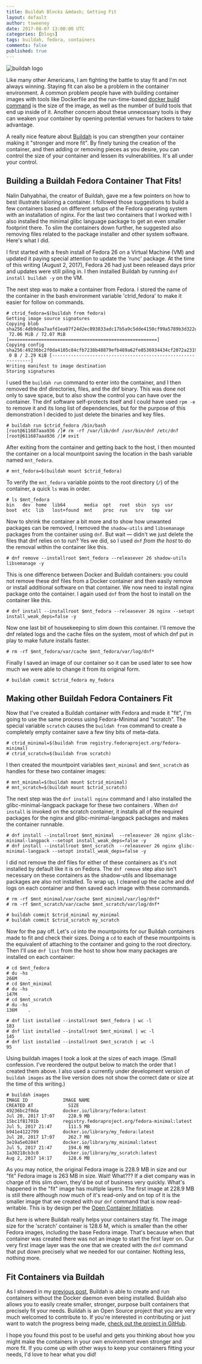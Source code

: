 ```yaml
---
title: Buildah Blocks &mdash; Getting Fit
layout: default
author: tsweeney
date: 2017-08-07 13:00:00 UTC
categories: [blogs]
tags: buildah, fedora, containers
comments: false
published: true
---
```

![buildah logo](https://buildah.io/images/buildah.png)

Like many other Americans, I am fighting the battle to stay fit and I'm not always winning.  Staying fit can also be a problem in the container environment.  A common problem people have with building container images with tools like Dockerfile and the run-time-based [docker build command](https://docs.docker.com/engine/reference/commandline/build/) is the size of the image, as well as the number of build tools that end up inside of it.  Another concern about these unnecessary tools is they can weaken your container by opening potential venues for hackers to take advantage.

A really nice feature about [Buildah](https://github.com/containers/buildah) is you can strengthen your container making it &quot;stronger and more fit&quot;.  By finely tuning the creation of the container, and then adding or removing pieces as you desire, you can control the size of your container and lessen its vulnerabilities.  It's all under your control.

<!--readmore-->

## Building a Buildah Fedora Container That Fits!

Nalin Dahyabhai, the creator of Buildah, gave me a few pointers on how to best illustrate tailoring a container.  I followed those suggestions to build a few containers based on different setups of the Fedora operating system with an installation of nginx.  For the last two containers that I worked with I also installed the minimal glibc language package to get an even smaller footprint there.  To slim the containers down further, he suggested also removing files related to the package installer and other system software.  Here's what I did.

I first started with a fresh install of Fedora 26 on a Virtual Machine (VM) and updated it paying special attention to update the 'runc' package.  At the time of this writing (August 2, 2017), Fedora 26 had just been released days prior and updates were still piling in.  I then installed Buildah by running `dnf install buildah -y` on the VM.

The next step was to make a container from Fedora.  I stored the name of the container in the bash environment variable 'ctrid_fedora' to make it easier for follow on commands.

```
# ctrid_fedora=$(buildah from fedora)
Getting image source signatures
Copying blob sha256:4db9daa7aafd1ea07f24d2ec893833adc17b5a9c5dde4150cf99a5789b3d322e
 72.06 MiB / 72.07 MiB [=======================================================]
Copying config sha256:49236bc2f0da4105c84cfb7238b48879efb489a62fe8536934434cf2072a2319
 0 B / 2.29 KiB [--------------------------------------------------------------]
Writing manifest to image destination
Storing signatures
```

I used the `buildah run` command to enter into the container, and I then removed the dnf directories, files, and the dnf binary.  This was done not only to save space, but to also show the control you can have over the container.  The dnf software self-protects itself and I could have used `rpm -e` to remove it and its long list of dependencies, but for the purpose of this demonstration I decided to just delete the binaries and key files.

```
# buildah run $ctrid_fedora /bin/bash
[root@611687aaa936 /]# rm -rf /var/lib/dnf /usr/bin/dnf /etc/dnf
[root@611687aaa936 /]# exit
```

After exiting from the container and getting back to the host, I then mounted the container on a local mountpoint saving the location in the bash variable named `mnt_fedora`.

```
# mnt_fedora=$(buildah mount $ctrid_fedora)
```

To verify the `mnt_fedora` variable points to the root directory (`/`) of the container, a quick `ls` was in order.

```
# ls $mnt_fedora
bin   dev  home  lib64       media  opt   root  sbin  sys  usr
boot  etc  lib   lost+found  mnt    proc  run   srv   tmp  var
```

Now to shrink the container a bit more and to show how unwanted packages can be removed,  I removed the `shadow-utils` and `libsemanage` packages from the container using `dnf`.  But wait &mdash; didn't we just delete the files that dnf relies on to run?  Yes we did, so I used `dnf` *from the host* to do the removal within the container like this.

```
# dnf remove --installroot $mnt_fedora --releasever 26 shadow-utils libsemanage -y
```

This is one difference between Docker and Buildah containers: you could not remove these dnf files from a Docker container and then easily remove or install additional software on that container.  We now need to install nginx package onto the container.  I again used `dnf` from the host to install on the container like this.

```
# dnf install --installroot $mnt_fedora --releasever 26 nginx --setopt install_weak_deps=false -y
```

Now one last bit of housekeeping to slim down this container.  I'll remove the dnf related logs and the cache files on the system, most of which dnf put in play to make future installs faster.

```
# rm -rf $mnt_fedora/var/cache $mnt_fedora/var/log/dnf*
```

Finally I saved an image of our container so it can be used later to see how much we were able to change it from its original form.

```
# buildah commit $ctrid_fedora my_fedora
```

## Making other Buildah Fedora Containers Fit

Now that I've created a Buildah container with Fedora and made it &quot;fit&quot;, I'm going to use the same process using Fedora-Minimal and &quot;scratch&quot;.  The special variable `scratch` causes the `buildah from` command to create a completely empty container save a few tiny bits of meta-data.

```
# ctrid_minimal=$(buildah from registry.fedoraproject.org/fedora-minimal)
# ctrid_scratch=$(buildah from scratch)
```

I then created the mountpoint variables `$mnt_minimal` and `$mnt_scratch` as handles for these two container images:

```
# mnt_minimal=$(buildah mount $ctrid_minimal)
# mnt_scratch=$(buildah mount $ctrid_scratch)
```

The next step was the `dnf install nginx` command and I also installed the glibc-minimal-langpack package for these two containers .  When `dnf install` is invoked on the scratch container, it installs all of the required packages for the nginx and glibc-minimal-langpack packages and makes the container runnable.

```
# dnf install --installroot $mnt_minimal  --releasever 26 nginx glibc-minimal-langpack --setopt install_weak_deps=false -y
# dnf install --installroot $mnt_scratch  --releasever 26 nginx glibc-minimal-langpack --setopt install_weak_deps=false -y
```

I did not remove the dnf files for either of these containers as it's not installed by default like it is on Fedora.  The `dnf remove` step also isn't necessary on these containers as the shadow-utils and libsemanage packages are also not installed.  To wrap up, I cleaned up the cache and dnf logs on each container and then saved each image with these commands.

```
# rm -rf $mnt_minimal/var/cache $mnt_minimal/var/log/dnf*
# rm -rf $mnt_scratch/var/cache $mnt_scratch/var/log/dnf*

# buildah commit $ctrid_minimal my_minimal
# buildah commit $ctrid_scratch my_scratch
```

Now for the pay off.  Let's `cd` into the mountpoints for our Buildah containers made to fit and check their sizes.  Doing a `cd` to each of these mountpoints is the equivalent of attaching to the container and going to the root directory.  Then I'll use `dnf list` from the host to show how many packages are installed on each container:

```
# cd $mnt_fedora
# du -hs
266M    .
# cd $mnt_minimal
# du -hs
147M    .
# cd $mnt_scratch
# du -hs
136M    .

# dnf list installed --installroot $mnt_fedora | wc -l
183
# dnf list installed --installroot $mnt_minimal | wc -l
145
# dnf list installed --installroot $mnt_scratch | wc -l
95
```

Using buildah images I took a look at the sizes of each image.  (Small confession.  I've reordered the output below to match the order that I created them above.  I also used a currently under development version of `buildah images` as the live version does not show the correct date or size at the time of this writing.)

```
# buildah images
IMAGE ID             IMAGE NAME                                               CREATED AT             SIZE
49236bc2f0da         docker.io/library/fedora:latest                          Jul 20, 2017 17:07     228.9 MB
15bc1f81701b         registry.fedoraproject.org/fedora-minimal:latest         Jul 5, 2017 21:47      111.5 MB
b941e4122799         docker.io/library/my_fedora:latest                       Jul 20, 2017 17:07     262.7 MB
3e19a5e0204f         docker.io/library/my_minimal:latest                      Jul 5, 2017 21:47      194.6 MB
1a30218cb3c0         docker.io/library/my_scratch:latest                      Aug 2, 2017 14:17      128.6 MB
```

As you may notice, the original Fedora image is 228.9 MB in size and our &quot;fit&quot; Fedora image is 263 MB in size.  Wait!  What??? If a diet company was in charge of this slim down, they'd be out of business very quickly.  What's happened in the &quot;fit&quot; image has multiple layers.  The first image at 228.9 MB is still there although now much of it's read-only and on top of it is the smaller image that we created with our `dnf` command that is now read-writable.  This is by design per the [Open Container Initiative](https://www.opencontainers.org/).

But here is where Buildah really helps your containers stay fit.  The image size for the 'scratch' container is 128.6 M, which is smaller than the other Fedora images, including the base Fedora image.  That's because when that container was created there was not an image to start the first layer on.  Our very first image layer was the one that we created with the `dnf` command that put down precisely what we needed for our container.  Nothing less, nothing more.

## Fit Containers via Buildah

As I showed in my [previous post](http://buildah.io/blogs/2017/06/22/introducing-buildah.html), Buildah is able to create and run containers without the Docker daemon even being installed.  Buildah also allows you to easily create smaller, stronger, purpose built containers that precisely fit your needs.  Buildah is an Open Source project that you are very much welcomed to contribute to.  If you're interested in contributing or just want to watch the progress being made, [check out the project in GitHub](https://github.com/containers/buildah).

I hope you found this post to be useful and gets you thinking about how you might make the containers in your own environment even stronger and more fit.  If you come up with other ways to keep your containers fitting your needs, I'd love to hear what you did!
